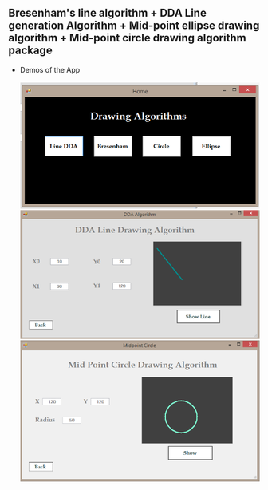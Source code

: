 ## Bresenham's line algorithm + DDA Line generation Algorithm + Mid-point ellipse drawing algorithm + Mid-point circle drawing algorithm package

* Demos of the App <br/> <br/>
![Home Page](Demos/Home.png)
![DDA](Demos/dda.png)
![Mid Point Circle](Demos/Circle.png)
